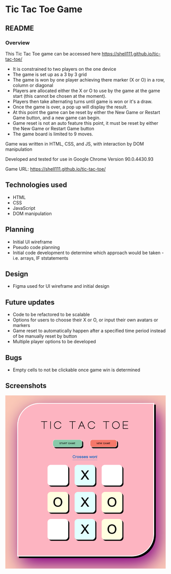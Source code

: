 # Tic Tac Toe Game
## README
### Overview
This Tic Tac Toe game can be accessed here https://shell111.github.io/tic-tac-toe/
+ It is constrained to two players on the one device 
+ The game is set up as a 3 by 3 grid
+ The game is won by one player achieving there marker (X or O) in a row, column or diagonal
+ Players are allocated either the X or O to use by the game at the game start (this cannot be chosen at the moment). 
+ Players then take alternating turns until game is won or it's a draw.
+ Once the game is over, a pop up will display the result.
+ At this point the game can be reset by either the New Game or Restart Game button, and a new game can begin. 
+ Game reset is not an auto feature this point, it must be reset by either the New Game or Restart Game button
+ The game board is limited to 9 moves.

Game was written in HTML, CSS, and JS, with interaction by DOM manipulation

Developed and tested for use in Google Chrome Version 90.0.4430.93

Game URL: https://shell111.github.io/tic-tac-toe/

## Technologies used
+ HTML
+ CSS
+ JavaScript  
+ DOM manipulation

## Planning
+ Initial UI wireframe
+ Pseudo code planning
+ Initial code development to determine which approach would be taken - i.e. arrays, IF ststatements

## Design
+ Figma used for UI wireframe and initial design

## Future updates
+ Code to be refactored to be scalable 
+ Options for users to choose their X or O, or input their own avatars or markers
+ Game reset to automatically happen after a specified time period instead of be manually reset by button
+ Multiple player options to be developed

## Bugs
+ Empty cells to not be clickable once game win is determined

## Screenshots
![Screenshot of game home screen](Game-home-screen.png)
